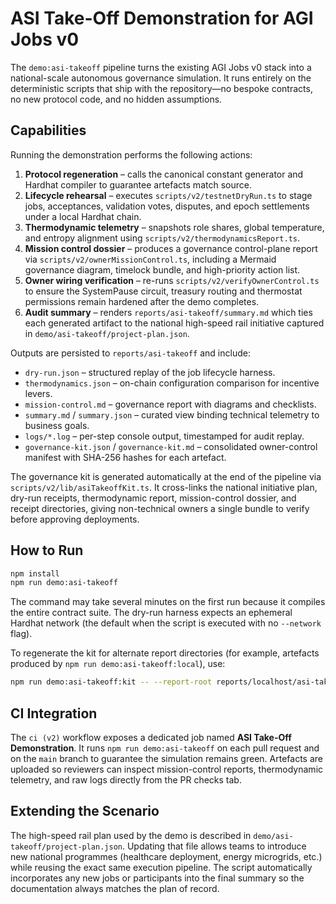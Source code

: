 # ASI Take-Off Demonstration for AGI Jobs v0

The `demo:asi-takeoff` pipeline turns the existing AGI Jobs v0 stack into a national-scale autonomous governance simulation.  It
runs entirely on the deterministic scripts that ship with the repository—no bespoke contracts, no new protocol code, and no hidden
assumptions.

## Capabilities

Running the demonstration performs the following actions:

1. **Protocol regeneration** – calls the canonical constant generator and Hardhat compiler to guarantee artefacts match source.
2. **Lifecycle rehearsal** – executes `scripts/v2/testnetDryRun.ts` to stage jobs, acceptances, validation votes, disputes, and
   epoch settlements under a local Hardhat chain.
3. **Thermodynamic telemetry** – snapshots role shares, global temperature, and entropy alignment using
   `scripts/v2/thermodynamicsReport.ts`.
4. **Mission control dossier** – produces a governance control-plane report via `scripts/v2/ownerMissionControl.ts`, including a
   Mermaid governance diagram, timelock bundle, and high-priority action list.
5. **Owner wiring verification** – re-runs `scripts/v2/verifyOwnerControl.ts` to ensure the SystemPause circuit, treasury routing
   and thermostat permissions remain hardened after the demo completes.
6. **Audit summary** – renders `reports/asi-takeoff/summary.md` which ties each generated artifact to the national high-speed rail
   initiative captured in `demo/asi-takeoff/project-plan.json`.

Outputs are persisted to `reports/asi-takeoff` and include:

- `dry-run.json` – structured replay of the job lifecycle harness.
- `thermodynamics.json` – on-chain configuration comparison for incentive levers.
- `mission-control.md` – governance report with diagrams and checklists.
- `summary.md` / `summary.json` – curated view binding technical telemetry to business goals.
- `logs/*.log` – per-step console output, timestamped for audit replay.
- `governance-kit.json` / `governance-kit.md` – consolidated owner-control manifest with SHA-256 hashes for each artefact.

The governance kit is generated automatically at the end of the pipeline via `scripts/v2/lib/asiTakeoffKit.ts`.  It cross-links the national initiative plan, dry-run receipts, thermodynamic report, mission-control dossier, and receipt directories, giving non-technical owners a single bundle to verify before approving deployments.

## How to Run

```bash
npm install
npm run demo:asi-takeoff
```

The command may take several minutes on the first run because it compiles the entire contract suite.  The dry-run harness expects
an ephemeral Hardhat network (the default when the script is executed with no `--network` flag).

To regenerate the kit for alternate report directories (for example, artefacts produced by `npm run demo:asi-takeoff:local`), use:

```bash
npm run demo:asi-takeoff:kit -- --report-root reports/localhost/asi-takeoff --summary-md reports/localhost/asi-takeoff/asi-takeoff-report.md --bundle reports/localhost/asi-takeoff/receipts
```

## CI Integration

The `ci (v2)` workflow exposes a dedicated job named **ASI Take-Off Demonstration**.  It runs `npm run demo:asi-takeoff` on each
pull request and on the `main` branch to guarantee the simulation remains green.  Artefacts are uploaded so reviewers can inspect
mission-control reports, thermodynamic telemetry, and raw logs directly from the PR checks tab.

## Extending the Scenario

The high-speed rail plan used by the demo is described in `demo/asi-takeoff/project-plan.json`.  Updating that file allows teams to
introduce new national programmes (healthcare deployment, energy microgrids, etc.) while reusing the exact same execution pipeline.
The script automatically incorporates any new jobs or participants into the final summary so the documentation always matches the
plan of record.
